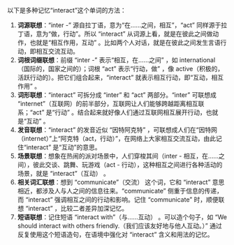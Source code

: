 以下是多种记忆“interact”这个单词的方法：
1. **词源联想**：“inter -” 源自拉丁语，意为“在……之间，相互”，“act” 同样源于拉丁语，意为“做，行动”。所以 “interact” 从词源上看，就是在彼此之间做动作，也就是“相互作用，互动” 。比如两个人对话，就是在彼此之间发生言语行动，即相互交流互动。 
2. **词根词缀联想**：前缀 “inter -” 表示“相互，在……之间” ，如 international（国际的，国家之间的）；词根 “act” 表示“行动，做” ，像 active（积极的，活跃行动的）。把它们组合起来，“interact” 就表示相互行动，即“互动，相互作用” 。 
3. **词形联想**：“interact” 可拆分成 “inter” 和 “act” 两部分。“inter” 可联想成 “internet”（互联网）的前半部分，互联网让人们能够跨越距离相互联系；“act” 是“行动” 。结合起来就好像人们通过互联网相互展开行动，也就是“互动” 。 
4. **发音联想**：“interact” 的发音近似 “因特阿克特” ，可联想成人们在“因特网（internet）”上“阿克特（act，行动）”，在网络上大家相互交流互动，由此记住“interact” 是“互动”的意思。 
5. **场景联想**：想象在热闹的派对场景中，人们穿梭其间（inter - 相互，在……之间），彼此交谈、跳舞、玩游戏（act - 行动），这种相互之间进行各种活动的场景，就是 “interact”（互动） 。 
6. **相关词汇联想**：想到 “communicate”（交流） 这个词，它和 “interact” 意思相近，都涉及人与人之间的信息往来。“communicate” 侧重于信息的传递，而 “interact” 强调相互之间的行动和影响。记住 “communicate” 时，顺便联想 “interact” ，比较二者差异加深记忆。 
7. **短语联想**：记住短语 “interact with”（与……互动） 。可以造个句子，如 “We should interact with others friendly.（我们应该友好地与他人互动。）” 通过反复使用这个短语造句，在语境中强化对 “interact” 含义和用法的记忆。 